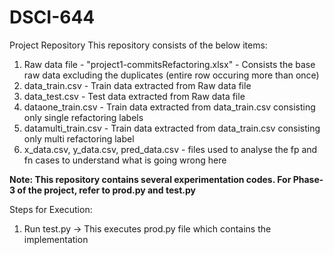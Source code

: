 # DSCI-644
Project Repository
This repository consists of the below items:
1. Raw data file - "project1-commitsRefactoring.xlsx" - Consists the base raw data excluding the duplicates (entire row occuring more than once)
2. data_train.csv - Train data extracted from Raw data file
3. data_test.csv - Test data extracted from Raw data file
4. dataone_train.csv - Train data extracted from data_train.csv consisting only single refactoring labels
5. datamulti_train.csv - Train data extracted from data_train.csv consisting only multi refactoring label
6. x_data.csv, y_data.csv, pred_data.csv - files used to analyse the fp and fn cases to understand what is going wrong here

**Note: This repository contains several experimentation codes. For Phase-3 of the project, refer to prod.py and test.py**

Steps for Execution:
1. Run test.py -> This executes prod.py file which contains the implementation





